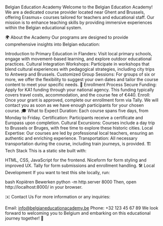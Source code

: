 Belgian Education Academy
Welcome to the Belgian Education Academy! We are a dedicated course provider located near Ghent and Brussels, offering Erasmus+ courses tailored for teachers and educational staff. Our mission is to enhance teaching skills by providing immersive experiences within the Belgian educational system.

🌍 About the Academy
Our programs are designed to provide comprehensive insights into Belgian education:

Introduction to Primary Education in Flanders: Visit local primary schools, engage with movement-based learning, and explore outdoor educational practices.
Cultural Integration Workshops: Participate in workshops that blend cultural experiences with pedagogical strategies, including city trips to Antwerp and Brussels.
Customized Group Sessions: For groups of six or more, we offer the flexibility to suggest your own dates and tailor the course content to meet your specific needs.
📜 Enrollment Process
Secure Funding: Apply for KA1 funding through your national agency. This funding typically covers travel costs, accommodation, and the course fee of €440.
Enroll: Once your grant is approved, complete our enrollment form via Tally. We will contact you as soon as we have enough participants for your chosen course.
🎓 What to Expect
Duration: Each course spans five days, from Monday to Friday.
Certification: Participants receive a certificate and Europass upon completion.
Cultural Excursions: Courses include a day trip to Brussels or Bruges, with free time to explore these historic cities.
Local Expertise: Our courses are led by professional local teachers, ensuring an authentic and enriching experience.
Transportation: All necessary transportation during the course, including train journeys, is provided.
🏗️ Tech Stack
This is a static site built with:

HTML, CSS, JavaScript for the frontend.
Niceform for form styling and improved UX.
Tally for form submissions and enrollment handling.
🛠️ Local Development
If you want to test this site locally, run:

bash
Kopiëren
Bewerken
python -m http.server 8000
Then, open http://localhost:8000/ in your browser.

✉️ Contact Us
For more information or any inquiries:

Email: info@belgianeducationacademy.be
Phone: +32 123 45 67 89
We look forward to welcoming you to Belgium and embarking on this educational journey together! 🚀
